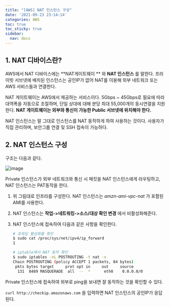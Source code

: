 ```yaml
---
title: "[AWS] NAT 인스턴스 구성"
date: '2021-09-23 23:14:14'
categories: AWS
toc: true
toc_sticky: true
sidebar:
  nav: docs
---
```

## 1. NAT 디바이스란?

AWS에서 NAT 디바이스에는 **NAT게이트웨이 ** 와 **NAT 인스턴스** 를 말한다. 프라이빗 서브넷에 배치된 인스턴스는 공인IP가 없어 NAT를 이용해 외부 네트워크 또는 AWS 서비스들과 연결한다.

NAT 게이트웨이는 AWS에서 제공하는 서비스이다. 5Gbps ~ 45Gbps로 필요에 따라 대역폭을 자동으로 조절하며, 단일 상대에 대해 분당 최대 55,000개의 동시연결을 지원한다. **NAT 게이트웨이는 외부와 통신이 가능한 Public 서브넷에 위치해야 한다.**

NAT 인스턴스는 말 그대로 인스턴스를 NAT 동작하게 하여 사용하는 것이다. 사용자가 직접 관리하며, 보안그룹 연결 및 SSH 접속이 가능하다.



## 2. NAT 인스턴스 구성

구조는 다음과 같다.

![image](https://user-images.githubusercontent.com/60495897/134542132-f699c00f-00ab-4530-a506-4fa0378e01db.png)

Private 인스턴스가 외부 네트워크와 통신 시 패킷을 NAT 인스턴스에게 라우팅하고, NAT 인스턴스는 PAT동작을 한다.



1. 위 그림대로 인프라를 구성한다. NAT 인스턴스는 *amzn-ami-vpc-nat* 가 포함된 AMI를 사용한다.

2. NAT 인스턴스는 **작업->네트워킹->소스/대상 확인 변경** 에서 비활성화해준다. 

3. NAT 인스턴스에 접속하여 다음과 같은 사항을 확인한다.

   ```bash
   # 포워딩 활성화를 확인
   $ sudo cat /proc/sys/net/ipv4/ip_forward
   1
   
   # iptable에서 NAT 동작 확인
   $ sudo iptables -nL POSTROUTING -t nat -v
   Chain POSTROUTING (policy ACCEPT 1 packets, 84 bytes)
    pkts bytes target     prot opt in     out     source               destination                                                                                                              
     131  8489 MASQUERADE  all  --  *      eth0    0.0.0.0/0            0.0.0.0/0 
   ```



Private 인스턴스에 접속하여 외부로 ping을 보내면 잘 동작하는 것을 확인할 수 있다.

```curl http://checkip.amazonaws.com``` 을 입력하면 NAT 인스턴스의 공인IP가 응답된다. 